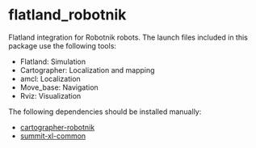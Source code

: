 # flatland_robotnik
Flatland integration for Robotnik robots. The launch files included in this package use the following tools:
* Flatland: Simulation
* Cartographer: Localization and mapping
* amcl: Localization
* Move_base: Navigation
* Rviz: Visualization


The following dependencies should be installed manually:
  - [cartographer-robotnik](https://github.com/alvarovillena/cartographer_robotnik)
  - [summit-xl-common](https://github.com/RobotnikAutomation/summit_xl_common)
